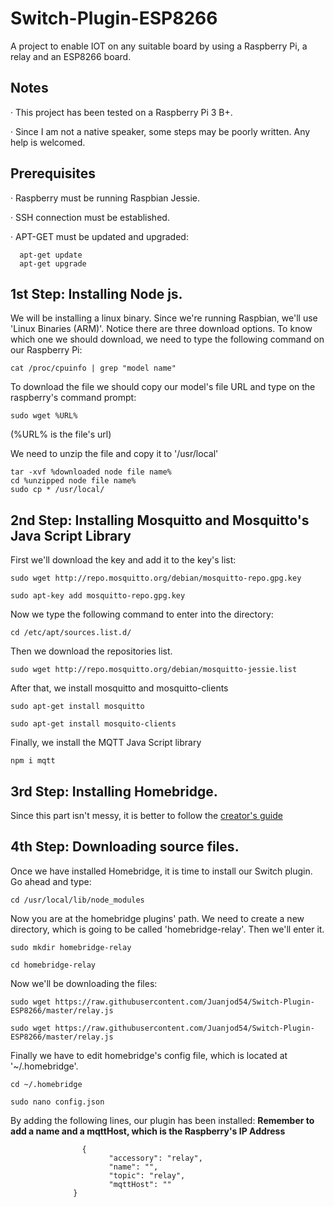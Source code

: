 # Switch-Plugin-ESP8266

A project to enable IOT on any suitable board by using a Raspberry Pi, a relay and an ESP8266 board.

## Notes
  
  · This project has been tested on a Raspberry Pi 3 B+.
  
  · Since I am not a native speaker, some steps may be poorly written. Any help is welcomed.

## Prerequisites

  · Raspberry must be running Raspbian Jessie.
  
  · SSH connection must be established.
  
  · APT-GET must be updated and upgraded:

  ``` 
    apt-get update  
    apt-get upgrade  
  ```

## 1st Step: Installing Node js.
  
  We will be installing a linux binary. Since we're running Raspbian, we'll use 'Linux Binaries (ARM)'.
  Notice there are three download options. To know which one we should download, we need to type the following command on our     Raspberry Pi:
  ```
  cat /proc/cpuinfo | grep "model name"
  ```
  To download the file we should copy our model's file URL and type on the raspberry's command prompt:
  
  ```
  sudo wget %URL%
  ```
  (%URL% is the file's url)

  We need to unzip the file and copy it to '/usr/local'
  
  ```
  tar -xvf %downloaded node file name%
  cd %unzipped node file name%
  sudo cp * /usr/local/
  ```

## 2nd Step: Installing Mosquitto and Mosquitto's Java Script Library

  First we'll download the key and add it to the key's list:
  
  ```
  sudo wget http://repo.mosquitto.org/debian/mosquitto-repo.gpg.key
  
  sudo apt-key add mosquitto-repo.gpg.key
  ```
  Now we type the following command to enter into the directory:
  
  ```
  cd /etc/apt/sources.list.d/
  ```
  
  Then we download the repositories list.
  
  ```
  sudo wget http://repo.mosquitto.org/debian/mosquitto-jessie.list
  ```

  After that, we install mosquitto and mosquitto-clients
  
  ```
  sudo apt-get install mosquitto
  
  sudo apt-get install mosquito-clients
  ```
  
  Finally, we install the MQTT Java Script library
  
  ```
  npm i mqtt
  
  ```
## 3rd Step: Installing Homebridge.

  Since this part isn't messy, it is better to follow the [creator's guide](https://github.com/nfarina/homebridge)
   
## 4th Step: Downloading source files.
  
  Once we have installed Homebridge, it is time to install our Switch plugin.
  Go ahead and type: 
  ```
  cd /usr/local/lib/node_modules
  ```
  Now you are at the homebridge plugins' path. We need to create a new directory, which is going to be called 'homebridge-relay'. Then we'll enter it.

  ```
  sudo mkdir homebridge-relay
  
  cd homebridge-relay
  ```
  
  Now we'll be downloading the files:
  
  ```
  sudo wget https://raw.githubusercontent.com/Juanjod54/Switch-Plugin-ESP8266/master/relay.js
  
  sudo wget https://raw.githubusercontent.com/Juanjod54/Switch-Plugin-ESP8266/master/relay.js
  
  ```
  
  Finally we have to edit homebridge's config file, which is located at '~/.homebridge'.
  
  ```
  cd ~/.homebridge
  
  sudo nano config.json
  
  ```
  By adding the following lines, our plugin has been installed:
  **Remember to add a name and a mqttHost, which is the Raspberry's IP Address**
  
  ```
                  {
                        "accessory": "relay",
                        "name": "",
                        "topic": "relay",
                        "mqttHost": ""
                }
  
